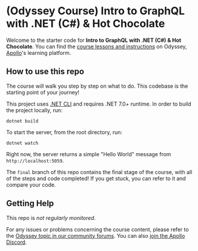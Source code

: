 # (Odyssey Course) Intro to GraphQL with .NET (C#) & Hot Chocolate 

Welcome to the starter code for **Intro to GraphQL with .NET (C#) & Hot Chocolate**. You can find the [course lessons and instructions](https://apollographql.com/tutorials/intro-hotchocolate) on Odyssey, [Apollo](https://apollographql.com)'s learning platform.

## How to use this repo

The course will walk you step by step on what to do. This codebase is the starting point of your journey!

This project uses [.NET CLI](https://learn.microsoft.com/en-us/dotnet/core/tools/) and requires .NET 7.0+ runtime. In order to build the project locally, run:

```shell
dotnet build
```

To start the server, from the root directory, run:

```shell script
dotnet watch
```

Right now, the server returns a simple "Hello World" message from `http://localhost:5059`.

The `final` branch of this repo contains the final stage of the course, with all of the steps and code completed! If you get stuck, you can refer to it and compare your code.

## Getting Help

This repo is _not regularly monitored_.

For any issues or problems concerning the course content, please refer to the [Odyssey topic in our community forums](https://community.apollographql.com/tags/c/help/6/odyssey). You can also [join the Apollo Discord](https://discord.gg/graphos).
